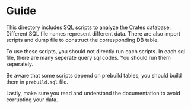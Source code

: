 # Guide

This directory includes SQL scripts to analyze the Crates database. Different SQL file names represent different data. There are also import scripts and dump file to construct the corresponding DB table.

To use these scripts, you should not directly run each scripts. In each sql file, there are many seperate query sql codes. You should run them seperately.

Be aware that some scripts depend on prebuild tables, you should build them in `prebuild.sql` file.

Lastly, make sure you read and understand the documentation to avoid corrupting your data.